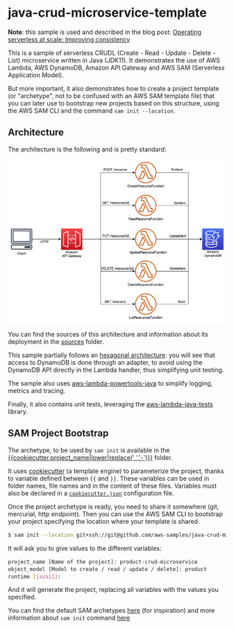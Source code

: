 # java-crud-microservice-template

__Note__: this sample is used and described in the blog post: [Operating serverless at scale: Improving consistency](https://aws.amazon.com/blogs/compute/operating-serverless-at-scale-improving-consistency-part-2/)

This is a sample of serverless CRUDL (Create - Read - Update - Delete - List) microservice written in Java (JDK11). It demonstrates the use of AWS Lambda, AWS DynamoDB, Amazon API Gateway and AWS SAM (Serverless Application Model). 

But more important, it also demonstrates how to create a project template (or "archetype", not to be confused with an AWS SAM template file) that you can later use to bootstrap new projects based on this structure, using the AWS SAM CLI and the command `sam init --location`.

## Architecture
The architecture is the following and is pretty standard:

![CRUD Architecture](archi_crud.png)

You can find the sources of this architecture and information about its deployment in the [sources](https://github.com/aws-samples/java-crud-microservice-template/tree/main/sources) folder.

This sample partially follows an [hexagonal architecture](https://aws.amazon.com/blogs/compute/developing-evolutionary-architecture-with-aws-lambda/): you will see that access to DynamoDB is done through an adapter, to avoid using the DynamoDB API directly in the Lambda handler, thus simplifying unit testing.

The sample also uses [aws-lambda-powertools-java](https://awslabs.github.io/aws-lambda-powertools-java/) to simplify logging, metrics and tracing. 

Finally, it also contains unit tests, leveraging the [aws-lambda-java-tests](https://github.com/aws/aws-lambda-java-libs/tree/master/aws-lambda-java-tests) library.

## SAM Project Bootstrap

The archetype, to be used by `sam init` is available in the [{{cookiecutter.project_name|lower|replace(' ','-')}}](https://github.com/aws-samples/java-crud-microservice-template/tree/main/%7B%7Bcookiecutter.project_name%7Clower%7Creplace('%20'%2C'-')%7D%7D) folder.

It uses [cookiecutter](https://cookiecutter.readthedocs.io/en/1.7.2/) (a template engine) to parameterize the project, thanks to variable defined between `{{` and `}}`. These variables can be used in folder names, file names and in the content of these files. Variables must also be declared in a [`cookiecutter.json`](https://github.com/aws-samples/java-crud-microservice-template/blob/main/cookiecutter.json) configuration file.

Once the project archetype is ready, you need to share it somewhere (git, mercurial, http endpoint). Then you can use the AWS SAM CLI to bootstrap your project specifying the location where your template is shared.

```bash
$ sam init --location git+ssh://git@github.com/aws-samples/java-crud-microservice-template.git
```

It will ask you to give values to the different variables:

```bash
project_name [Name of the project]: product-crud-microservice
object_model [Model to create / read / update / delete]: product
runtime [java11]: 
```

And it will generate the project, replacing all variables with the values you specified.

You can find the default SAM archetypes [here](https://github.com/aws/aws-sam-cli-app-templates) (for inspiration) and more information about `sam init` command [here](https://docs.aws.amazon.com/serverless-application-model/latest/developerguide/sam-cli-command-reference-sam-init.html)
